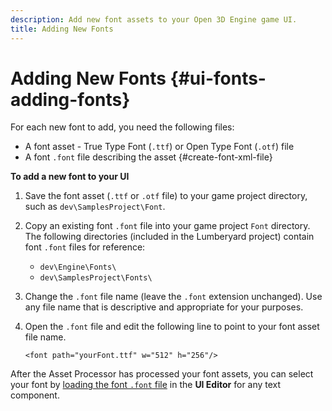 ```yaml
---
description: Add new font assets to your Open 3D Engine game UI.
title: Adding New Fonts
---
```

# Adding New Fonts {#ui-fonts-adding-fonts}

For each new font to add, you need the following files:
+ A font asset - True Type Font \(`.ttf`\) or Open Type Font \(`.otf`\) file
+ A font `.font` file describing the asset {#create-font-xml-file}

**To add a new font to your UI**

1. Save the font asset \(`.ttf` or `.otf` file\) to your game project directory, such as `dev\SamplesProject\Font`\.

1. Copy an existing font `.font` file into your game project `Font` directory\. The following directories \(included in the Lumberyard project\) contain font `.font` files for reference:
   + `dev\Engine\Fonts\`
   + `dev\SamplesProject\Fonts\`

1. Change the `.font` file name \(leave the `.font` extension unchanged\)\. Use any file name that is descriptive and appropriate for your purposes\.

1. Open the `.font` file and edit the following line to point to your font asset file name\.

   ```
   <font path="yourFont.ttf" w="512" h="256"/>
   ```

After the Asset Processor has processed your font assets, you can select your font by [loading the font `.font` file](/docs/user-guide/features/interactivity/user-interface/editor/components-text.md) in the **UI Editor** for any text component\.